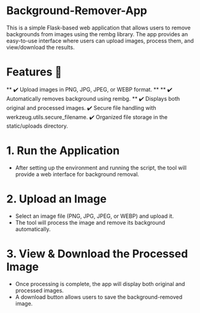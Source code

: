 # Background-Remover-App
This is a simple Flask-based web application that allows users to remove backgrounds from images using the rembg library. The app provides an easy-to-use interface where users can upload images, process them, and view/download the results.
# Features 🚀
** ✔️ Upload images in PNG, JPG, JPEG, or WEBP format. **
** ✔️ Automatically removes background using rembg. **
✔️ Displays both original and processed images.
✔️ Secure file handling with werkzeug.utils.secure_filename.
✔️ Organized file storage in the static/uploads directory.

# 1. Run the Application
- After setting up the environment and running the script, the tool will provide a web interface for background removal.
# 2. Upload an Image
- Select an image file (PNG, JPG, JPEG, or WEBP) and upload it.
- The tool will process the image and remove its background automatically.
# 3. View & Download the Processed Image
- Once processing is complete, the app will display both original and processed images.
- A download button allows users to save the background-removed image.

